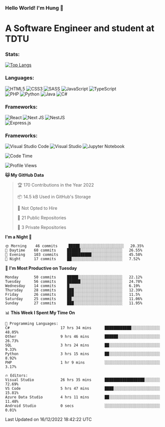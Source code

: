 ### Hello World! I'm Hung :wave:

# A Software Engineer and student at TDTU

### Stats:
[![Top Langs](https://github-readme-stats.vercel.app/api/top-langs/?username=Kuroo-nekoo&layout=compact)](https://github.com/anuraghazra/github-readme-stats)

### Languages:
![HTML5](https://img.shields.io/badge/html5-%23E34F26.svg?style=for-the-badge&logo=html5&logoColor=%23E34F26&color=white)
![CSS3](https://img.shields.io/badge/css3-%231572B6.svg?style=for-the-badge&logo=css3&logoColor=%231572B6&color=white)
![SASS](https://img.shields.io/badge/SASS-hotpink.svg?style=for-the-badge&logo=SASS&logoColor=hotpink&color=white)
![JavaScript](https://img.shields.io/badge/javascript-%23323330.svg?style=for-the-badge&logo=javascript&logoColor=%23F7DF1E)
![TypeScript](https://img.shields.io/badge/typescript-%23007ACC.svg?style=for-the-badge&logo=typescript&logoColor=%23007ACC&color=white)  
![PHP](https://img.shields.io/badge/php-%23777BB4.svg?style=for-the-badge&logo=php&logoColor=white)
![Python](https://img.shields.io/badge/python-3670A0?style=for-the-badge&logo=python&logoColor=ffdd54)
![Java](https://img.shields.io/badge/java-%23ED8B00.svg?style=for-the-badge&logo=java&logoColor=white)
![C#](https://img.shields.io/badge/c%23-%23239120.svg?style=for-the-badge&logo=c-sharp&logoColor=white)


### Frameworks:
![React](https://img.shields.io/badge/react-%2320232a.svg?style=for-the-badge&logo=react&logoColor=%%2361DAFB&color=white)
![Next JS](https://img.shields.io/badge/Next-black?style=for-the-badge&logo=next.js&logoColor=black&color=white)
![NestJS](https://img.shields.io/badge/nestjs-%23E0234E.svg?style=for-the-badge&logo=nestjs&logoColor=%23E0234E&color=white)  
![Express.js](https://img.shields.io/badge/express.js-%23404d59.svg?style=for-the-badge&logo=express&logoColor=%2361DAFB)

### Frameworks:
![Visual Studio Code](https://img.shields.io/badge/Visual%20Studio%20Code-0078d7.svg?style=for-the-badge&logo=visual-studio-code&logoColor=white)
![Visual Studio](https://img.shields.io/badge/Visual%20Studio-5C2D91.svg?style=for-the-badge&logo=visual-studio&logoColor=white)
![Jupyter Notebook](https://img.shields.io/badge/jupyter-%23FA0F00.svg?style=for-the-badge&logo=jupyter&logoColor=white)

<!--START_SECTION:waka-->
![Code Time](http://img.shields.io/badge/Code%20Time-202%20hrs%2021%20mins-blue)

![Profile Views](http://img.shields.io/badge/Profile%20Views-8-blue)

**🐱 My GitHub Data** 

> 🏆 170 Contributions in the Year 2022
 > 
> 📦 14.5 kB Used in GitHub's Storage 
 > 
> 🚫 Not Opted to Hire
 > 
> 📜 21 Public Repositories 
 > 
> 🔑 3 Private Repositories  
 > 
**I'm a Night 🦉** 

```text
🌞 Morning    46 commits     █████░░░░░░░░░░░░░░░░░░░░   20.35% 
🌆 Daytime    60 commits     ██████░░░░░░░░░░░░░░░░░░░   26.55% 
🌃 Evening    103 commits    ███████████░░░░░░░░░░░░░░   45.58% 
🌙 Night      17 commits     ██░░░░░░░░░░░░░░░░░░░░░░░   7.52%

```
📅 **I'm Most Productive on Tuesday** 

```text
Monday       50 commits     █████░░░░░░░░░░░░░░░░░░░░   22.12% 
Tuesday      56 commits     ██████░░░░░░░░░░░░░░░░░░░   24.78% 
Wednesday    14 commits     █░░░░░░░░░░░░░░░░░░░░░░░░   6.19% 
Thursday     28 commits     ███░░░░░░░░░░░░░░░░░░░░░░   12.39% 
Friday       26 commits     ███░░░░░░░░░░░░░░░░░░░░░░   11.5% 
Saturday     25 commits     ██░░░░░░░░░░░░░░░░░░░░░░░   11.06% 
Sunday       27 commits     ███░░░░░░░░░░░░░░░░░░░░░░   11.95%

```


📊 **This Week I Spent My Time On** 

```text
💬 Programming Languages: 
C#                       17 hrs 34 mins      ████████████░░░░░░░░░░░░░   48.05% 
Other                    9 hrs 46 mins       ██████░░░░░░░░░░░░░░░░░░░   26.73% 
SQL                      3 hrs 24 mins       ██░░░░░░░░░░░░░░░░░░░░░░░   9.33% 
Python                   3 hrs 15 mins       ██░░░░░░░░░░░░░░░░░░░░░░░   8.92% 
PHP                      1 hr 9 mins         ░░░░░░░░░░░░░░░░░░░░░░░░░   3.17%

🔥 Editors: 
Visual Studio            26 hrs 35 mins      ██████████████████░░░░░░░   72.69% 
VS Code                  5 hrs 47 mins       ████░░░░░░░░░░░░░░░░░░░░░   15.81% 
Azure Data Studio        4 hrs 11 mins       ██░░░░░░░░░░░░░░░░░░░░░░░   11.48% 
Android Studio           0 secs              ░░░░░░░░░░░░░░░░░░░░░░░░░   0.01%

```


 Last Updated on 16/12/2022 18:42:22 UTC
<!--END_SECTION:waka-->
